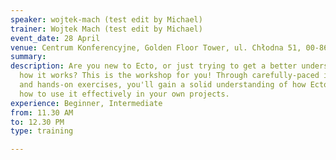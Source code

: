```yaml
---
speaker: wojtek-mach (test edit by Michael)
trainer: Wojtek Mach (test edit by Michael)
event_date: 28 April
venue: Centrum Konferencyjne, Golden Floor Tower, ul. Chłodna 51, 00-867 Warszawa
summary: 
description: Are you new to Ecto, or just trying to get a better understanding of
  how it works? This is the workshop for you! Through carefully-paced instruction
  and hands-on exercises, you'll gain a solid understanding of how Ecto works, and
  how to use it effectively in your own projects.
experience: Beginner, Intermediate
from: 11.30 AM
to: 12.30 PM
type: training

---
```

